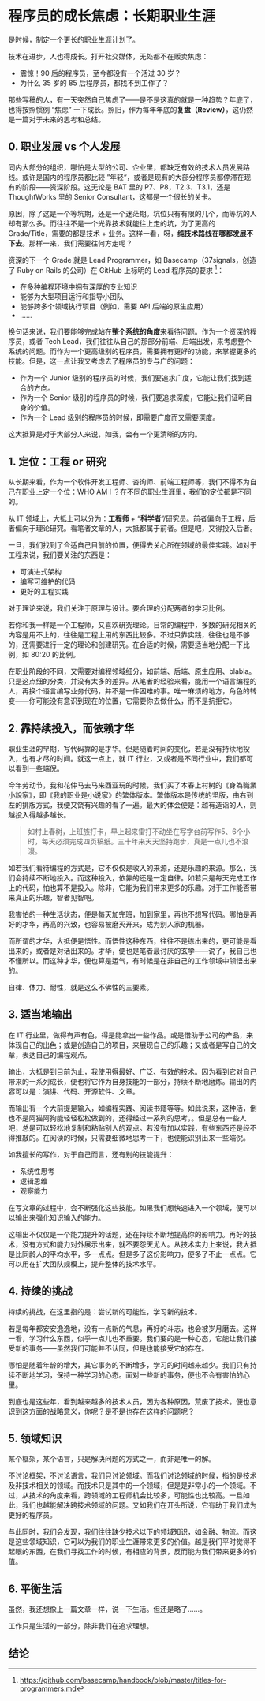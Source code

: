 # 程序员的成长焦虑：长期职业生涯

是时候，制定一个更长的职业生涯计划了。

技术在进步，人也得成长。打开社交媒体，无处都不在贩卖焦虑：

 - 震惊！90 后的程序员，至今都没有一个活过 30 岁？
 - 为什么 35 岁的  85 后程序员，都找不到工作了？

那些写稿的人，有一天突然自己焦虑了——是不是这真的就是一种趋势？年底了，也得按照惯例 “焦虑” 一下成长。照旧，作为每年年底的**复盘（Review）**，这仍然是一篇对于未来的思考和总结。

## 0. 职业发展 vs 个人发展

同内大部分的组织，哪怕是大型的公司、企业里，都缺乏有效的技术人员发展路线。或许是国内的程序员都比较 ”年轻“，或者是现有的大部分程序员都停滞在现有的阶段——资深阶段。这无论是 BAT 里的 P7、P8，T2.3、T3.1，还是 ThoughtWorks 里的 Senior Consultant，这都是一个很长的关卡。

原因，除了这是一个等坑期，还是一个迷茫期。坑位只有有限的几个，而等坑的人却有那么多。而往往不是一个光靠技术就能往上走的坑，为了更高的 Grade/Title，需要的都是技术 + 业务。这样一看，呀，**纯技术路线在哪都发展不下去**。那样一来，我们需要往何方走呢？

资深的下一个 Grade 就是 Lead Programmer，如 Basecamp（37signals，创造了 Ruby on Rails 的公司）在 GitHub 上标明的 Lead 程序员的要求 [^basecamp]：

[^basecamp]: https://github.com/basecamp/handbook/blob/master/titles-for-programmers.md

 - 在多种编程环境中拥有深厚的专业知识
 - 能够为大型项目运行和指导小团队
 - 能够跨多个领域执行项目（例如，需要 API 后端的原生应用）
 - ……

换句话来说，我们要能够完成站在**整个系统的角度**来看待问题。作为一个资深的程序员，或者 Tech Lead，我们往往从自己的那部分前端、后端出发，来考虑整个系统的问题。而作为一个更高级别的程序员，需要拥有更好的功能，来掌握更多的技能。但是，这一点让我又考虑去了程序员的专与广的问题：

 - 作为一个 Junior  级别的程序员的时候，我们要追求广度，它能让我们找到适合的方向。
 - 作为一个 Senior 级别的程序员的时候，我们要追求深度，它能让我们证明自身的价值。
 - 作为一个 Lead   级别的程序员的时候，即需要广度而又需要深度。

这大抵算是对于大部分人来说，如我，会有一个更清晰的方向。

## 1. 定位：工程 or 研究

从长期来看，作为一个软件开发工程师、咨询师、前端工程师等，我们不得不为自己在职业上定一个位：WHO AM I ？在不同的职业生涯里，我们的定位都是不同的。

从 IT 领域上，大抵上可以分为：**工程师** + “**科学者**”/研究员。前者偏向于工程，后者偏向于理论研究。看笔者文章的人，大抵都属于前者。但是吧，又得投入后者。

一旦，我们找到了合适自己目前的位置，便得去关心所在领域的最佳实践。如对于工程来说，我们要关注的东西是：

 - 可演进式架构
 - 编写可维护的代码
 - 更好的工程实践

对于理论来说，我们关注于原理与设计。要合理的分配两者的学习比例。

若你和我一样是一个工程师，又喜欢研究理论。日常的编程中，多数的研究相关的内容是用不上的，往往是工程上用的东西比较多。不过只靠实践，往往也是不够的，还需要进行一定的理论和创建研究。在合适的时候，需要适当地分配一下比例，如 80:20 的比例。

在职业阶段的不同，又需要对编程领域细分，如前端、后端、原生应用、blabla。只是这点细的分类，并没有太多的差异。从笔者的经验来看，能用一个语言编程的人，再换个语言编写业务代码，并不是一件困难的事。唯一麻烦的地方，角色的转变——你可能没有意识到现在的位置，它需要你去做什么，而不是抗拒它。

## 2. 靠持续投入，而依赖才华

职业生涯的早期，写代码靠的是才华。但是随着时间的变化，若是没有持续地投入，也有才尽的时间。就这一点上，就 IT 行业，又或者是不同行业中，我们都可以看到一些端倪。

今年劳动节，我和花仲马去马来西亚玩的时候，我们买了本春上村树的《身為職業小說家》，即《我的职业是小说家》的繁体版本。繁体版本是传统的坚版，由右到左的排版方式，我便又饶有兴趣的看了一遍。最大的体会便是：越有造诣的人，则越投入得越多越长。

> 如村上春树，上班族打卡，早上起来雷打不动坐在写字台前写作5、6个小时，每天必须完成四页稿纸。三十年来天天坚持跑步，真是一点儿也不浪漫。

如若我们看待编程的方式是，它不仅仅是收入的来源，还是乐趣的来源。那么，我们会持续不断地投入。而这种投入，依靠的还是一定自律。如若只是每天完成工作上的代码，怕也算不是投入。除非，它能为我们带来更多的乐趣。对于工作能否带来真正的乐趣，智者见智吧。

我害怕的一种生活状态，便是每天加完班，加到家里，再也不想写代码。哪怕是再好的才华，再高的兴致，也容易被磨灭开来，成为别人家的机器。

而所谓的才华，大抵便是悟性。而悟性这种东西，往往不是练出来的，更可能是看出来的，或者是对话出来的。才华，便也是笔者最讨厌的玄学——说了，我自己也不懂所以。而这种才华，便也算是运气，有时候是在非自己的工作领域中领悟出来的。

自律、体力、耐性，就是这么不佛性的三要素。

## 3. 适当地输出

在 IT 行业里，做得有声有色，得是能拿出一些作品。或是借助于公司的产品，来体现自己的出色；或是创造自己的项目，来展现自己的乐趣；又或者是写自己的文章，表达自己的编程观点。

输出，大抵是到目前为止，我使用得最好、广泛、有效的技术。因为看到它对自己带来的一系列成长，便也将它作为自身技能的一部分，持续不断地磨炼。输出的内容可以是：演讲、代码、开源软件、文章。

而输出有一个大前提是输入，如编程实践、阅读书籍等等。如此说来，这种活，倒也不是阿猫阿狗能轻轻松松做到的，还得经过一系列的思考，。但是总有一些人吧，总是可以轻松地复制和粘贴别人的观点。若没有加以实践，有些东西还是经不得推敲的。在阅读的时候，只需要细微地思考一下，也便能识别出来一些端倪。

如我擅长的写作，对于自己而言，还有别的技能提升：

 - 系统性思考
 - 逻辑思维
 - 观察能力

在写文章的过程中，会不断强化这些技能。如果我们想快速进入一个领域，便可以以输出来强化知识输入的能力。

这输出不仅仅是一个能力提升的话题，还在持续不断地提高你的影响力。再好的技术，没有方式和能力对外展示出来，就不要怨天尤人。从技术实力上来说，我大抵是比同龄人的平均水平，多一点点。但是多了这份影响力，便多了不止一点点。它可以用在扩大团队规模上，提升整体的技术水平。

## 4. 持续的挑战

持续的挑战，在这里指的是：尝试新的可能性，学习新的技术。

若是每年都安安逸逸地，没有一点新的气息，再好的斗志，也会被岁月磨去。这样一看，学习什么东西，似乎一点儿也不重要。我们要的是一种心态，它能让我们接受新的事务——虽然我们可能并不认同，但是也能接受它的存在。

哪怕是随着年龄的增大，其它事务的不断增多，学习的时间越来越少。我们只有持续不断地学习，保持一种学习的心态。面对一些新的事务，便也不会有害怕的心里。

到底也是这些年，看到越来越多的技术人员，因为各种原因，荒废了技术。便也意识到这方面的战略意义，你呢？是不是也存在这样的问题呢？

## 5. 领域知识

某个框架，某个语言，只是解决问题的方式之一，而非是唯一的解。

不讨论框架，不讨论语言，我们只讨论领域。而我们讨论领域的时候，指的是技术及非技术相关的领域。而技术只是其中的一个领域，但是是非常小的一个领域。不过，从技术的角度来看，跨领域的工程师机会比较多，可能性也比较高。一旦如此，我们也越能解决跨技术领域的问题。又如我们在开头所说，它有助于我们成为更好的程序员。

与此同时，我们会发现，我们往往缺少技术以下的领域知识，如金融、物流。而这是这些领域知识，它可以为我们的职业生涯带来更多的价值。越是我们平时觉得不起眼的东西，在我们寻找工作的时候，有相应的背景，反而能为我们带来更多的价值。

## 6. 平衡生活

虽然，我还想像上一篇文章一样，说一下生活。但还是略了……。

工作只是生活的一部分，除非我们在追求理想。

## 结论

